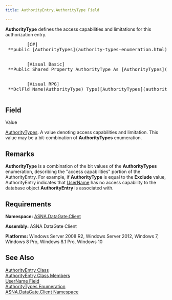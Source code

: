```yaml
---
title: AuthorityEntry.AuthorityType Field

---
```


**AuthorityType** defines the access capabilities and limitations for this authorization entry.
<pre class="prettyprint">
        <span class="lang">[C#]</span>
 **public [AuthorityTypes](authority-types-enumeration.html) AuthorityType** 
      </pre>
<pre class="prettyprint">
        <span class="lang">[Visual Basic] </span>
 **Public Shared Property AuthorityType As [AuthorityTypes](authority-types-enumeration.html)** 
      </pre>
<pre class="prettyprint">
        <span class="lang">[Visual RPG]</span>
 **DclFld Name(AuthorityType) Type([AuthorityTypes](authority-types-enumeration.html)) Access(*Public) Shared(*Yes)** 
      </pre>

## Field
 Value

[AuthorityTypes](authority-types-enumeration.html). A value denoting access capabilities and limitation. This value may be a bit-combination of **AuthorityTypes** enumeration.
## Remarks

**AuthorityType** is a combination of the bit values of the **AuthorityTypes** enumeration, describing the "access capabilities" portion of the AuthorityEntry. For example, if **AuthorityType** is equal to the **Exclude** value, AuthorityEntry indicates that [ UserName](authority-entry-class-username-field.html) has no access capability to the database object **AuthorityEntry** is associated with. 
## Requirements

**Namespace:** [ ASNA.DataGate.Client](datagate-providers-namespace.html) 

**Assembly:** ASNA DataGate Client

**Platforms:** Windows Server 2008 R2, Windows Server 2012, Windows 7, Windows 8 Pro, Windows 8.1 Pro, Windows 10
## See Also


[AuthorityEntry Class](authority-entry-class.html)
      <br />
[AuthorityEntry Class Members](authority-entry-members.html)
      <br />
[UserName Field](authority-entry-class-username-field.html)
      <br />
[AuthorityTypes Enumeration](authority-types-enumeration.html)
      <br />
[ASNA.DataGate.Client Namespace](datagate-client-namespace.html)

